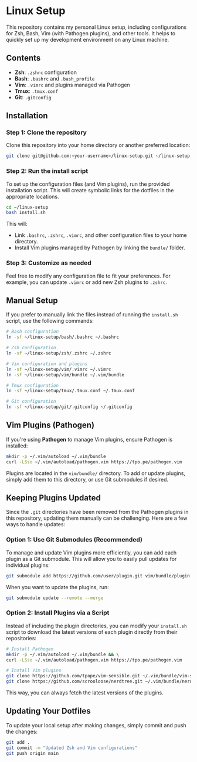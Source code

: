# Linux Setup

This repository contains my personal Linux setup, including configurations for Zsh, Bash, Vim (with Pathogen plugins), and other tools. It helps to quickly set up my development environment on any Linux machine.

## Contents

- **Zsh**: `.zshrc` configuration
- **Bash**: `.bashrc` and `.bash_profile`
- **Vim**: `.vimrc` and plugins managed via Pathogen
- **Tmux**: `.tmux.conf`
- **Git**: `.gitconfig`

## Installation

### Step 1: Clone the repository

Clone this repository into your home directory or another preferred location:

```bash
git clone git@github.com:<your-username>/linux-setup.git ~/linux-setup
```

### Step 2: Run the install script

To set up the configuration files (and Vim plugins), run the provided installation script. This will create symbolic links for the dotfiles in the appropriate locations.

```bash
cd ~/linux-setup
bash install.sh
```

This will:

- Link `.bashrc`, `.zshrc`, `.vimrc`, and other configuration files to your home directory.
- Install Vim plugins managed by Pathogen by linking the `bundle/` folder.

### Step 3: Customize as needed

Feel free to modify any configuration file to fit your preferences. For example, you can update `.vimrc` or add new Zsh plugins to `.zshrc`.

## Manual Setup

If you prefer to manually link the files instead of running the `install.sh` script, use the following commands:

```bash
# Bash configuration
ln -sf ~/linux-setup/bash/.bashrc ~/.bashrc

# Zsh configuration
ln -sf ~/linux-setup/zsh/.zshrc ~/.zshrc

# Vim configuration and plugins
ln -sf ~/linux-setup/vim/.vimrc ~/.vimrc
ln -sf ~/linux-setup/vim/bundle ~/.vim/bundle

# Tmux configuration
ln -sf ~/linux-setup/tmux/.tmux.conf ~/.tmux.conf

# Git configuration
ln -sf ~/linux-setup/git/.gitconfig ~/.gitconfig
```

## Vim Plugins (Pathogen)

If you're using **Pathogen** to manage Vim plugins, ensure Pathogen is installed:

```bash
mkdir -p ~/.vim/autoload ~/.vim/bundle
curl -LSso ~/.vim/autoload/pathogen.vim https://tpo.pe/pathogen.vim
```

Plugins are located in the `vim/bundle/` directory. To add or update plugins, simply add them to this directory, or use Git submodules if desired.

## Keeping Plugins Updated

Since the `.git` directories have been removed from the Pathogen plugins in this repository, updating them manually can be challenging. Here are a few ways to handle updates:

### Option 1: Use Git Submodules (Recommended)

To manage and update Vim plugins more efficiently, you can add each plugin as a Git submodule. This will allow you to easily pull updates for individual plugins:

```bash
git submodule add https://github.com/user/plugin.git vim/bundle/plugin
```

When you want to update the plugins, run:

```bash
git submodule update --remote --merge
```

### Option 2: Install Plugins via a Script

Instead of including the plugin directories, you can modify your `install.sh` script to download the latest versions of each plugin directly from their repositories:

```bash
# Install Pathogen
mkdir -p ~/.vim/autoload ~/.vim/bundle && \
curl -LSso ~/.vim/autoload/pathogen.vim https://tpo.pe/pathogen.vim

# Install Vim plugins
git clone https://github.com/tpope/vim-sensible.git ~/.vim/bundle/vim-sensible
git clone https://github.com/scrooloose/nerdtree.git ~/.vim/bundle/nerdtree
```

This way, you can always fetch the latest versions of the plugins.

## Updating Your Dotfiles

To update your local setup after making changes, simply commit and push the changes:

```bash
git add .
git commit -m "Updated Zsh and Vim configurations"
git push origin main
```
